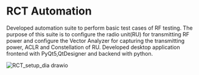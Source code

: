 # RCT Automation
Developed automation suite to perform basic test cases of RF testing. The purpose of this suite is to configure the radio unit(RU) for transmitting RF power and configure the Vector Analyzer for capturing the transmitting power, ACLR and Constellation of RU. Developed desktop application frontend with PyQt5,QtDesigner and backend with python.


![RCT_setup_dia drawio](https://user-images.githubusercontent.com/96615773/209643547-3c78ccb1-2b50-4301-8be7-5b8779b458a8.png)
